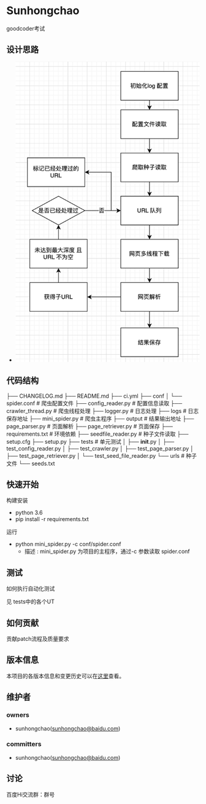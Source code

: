 Sunhongchao
===
goodcoder考试

设计思路
---
+ <img src="doc/pipeline.png">

代码结构
---
├── CHANGELOG.md
├── README.md
├── ci.yml
├── conf
│   └── spider.conf # 爬虫配置文件
├── config_reader.py # 配置信息读取
├── crawler_thread.py # 爬虫线程处理
├── logger.py # 日志处理
├── logs # 日志保存地址
├── mini_spider.py # 爬虫主程序
├── output # 结果输出地址
├── page_parser.py # 页面解析
├── page_retriever.py # 页面保存
├── requirements.txt # 环境依赖
├── seedfile_reader.py # 种子文件读取
├── setup.cfg 
├── setup.py 
├── tests # 单元测试
│   ├── __init__.py
│   ├── test_config_reader.py
│   ├── test_crawler.py
│   ├── test_page_parser.py
│   ├── test_page_retriever.py
│   └── test_seed_file_reader.py
└── urls # 种子文件
    └── seeds.txt

快速开始
---
构建安装
+ python 3.6
+ pip install -r requirements.txt

运行
+ python mini_spider.py -c conf/spider.conf
  + 描述 : mini_spider.py 为项目的主程序，通过-c 参数读取 spider.conf

测试
---
如何执行自动化测试

见 tests中的各个UT

如何贡献
---
贡献patch流程及质量要求

版本信息
---
本项目的各版本信息和变更历史可以在[这里][changelog]查看。

维护者
---
### owners
* sunhongchao(sunhongchao@baidu.com)

### committers
* sunhongchao(sunhongchao@baidu.com)

讨论
---
百度Hi交流群：群号


[changelog]: http://icode.baidu.com/repos/baidu/goodcoder/sunhongchao/blob/master:CHANGELOG.md
